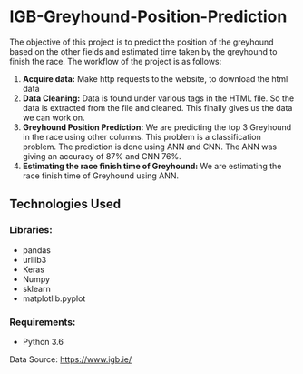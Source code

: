# IGB-Greyhound-Position-Prediction
The objective of this project is to predict the position of the greyhound based on the other fields and estimated time taken by the greyhound to finish the race.
The workflow of the project is as follows:
1. **Acquire data:**
Make http requests to the website, to download the html data
2. **Data Cleaning:**
Data is found under various tags in the HTML file. So the data is extracted from the file and cleaned. This finally gives us the data we can work on.
3. **Greyhound Position Prediction:**
We are predicting the top 3 Greyhound in the race using other columns. This problem is a classification problem. The prediction is done using ANN and CNN. The ANN was giving an accuracy of 87% and CNN 76%.
4. **Estimating the race finish time of Greyhound:**
We are estimating the race finish time of Greyhound using ANN.

## Technologies Used

### Libraries:
* pandas
* urllib3
* Keras
* Numpy
* sklearn
* matplotlib.pyplot

### Requirements:
* Python 3.6

Data Source:
https://www.igb.ie/
